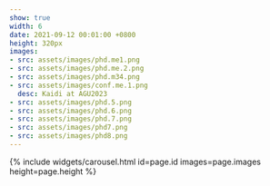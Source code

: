 ```yaml
---
show: true
width: 6
date: 2021-09-12 00:01:00 +0800
height: 320px
images:
- src: assets/images/phd.me1.png
- src: assets/images/phd.me.2.png
- src: assets/images/phd.m34.png
- src: assets/images/conf.me.1.png
  desc: Kaidi at AGU2023
- src: assets/images/phd.5.png
- src: assets/images/phd.6.png
- src: assets/images/phd.7.png
- src: assets/images/phd7.png
- src: assets/images/phd8.png
---
```


{% include widgets/carousel.html id=page.id images=page.images height=page.height %}
